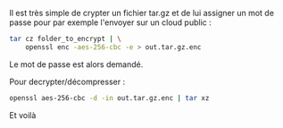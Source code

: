 Il est très simple de crypter un fichier tar.gz et de lui assigner un mot de passe pour par exemple
l'envoyer sur un cloud public :

``` sh
tar cz folder_to_encrypt | \
	openssl enc -aes-256-cbc -e > out.tar.gz.enc
```

Le mot de passe est alors demandé.

Pour decrypter/décompresser :
``` sh
openssl aes-256-cbc -d -in out.tar.gz.enc | tar xz
```

Et voilà